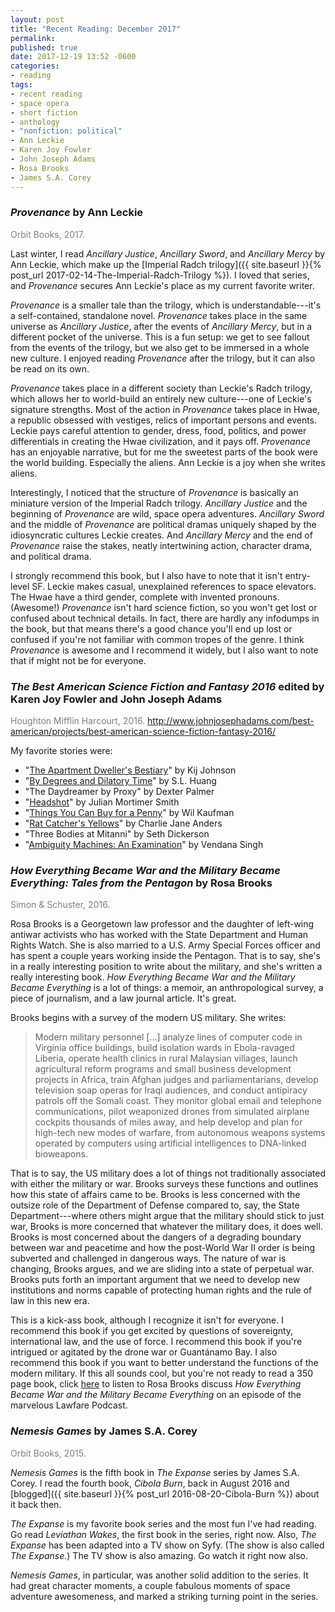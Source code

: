 ```yaml
---
layout: post
title: "Recent Reading: December 2017"
permalink:
published: true
date: 2017-12-19 13:52 -0600
categories:
- reading
tags:
- recent reading
- space opera
- short fiction
- anthology
- "nonfiction: political"
- Ann Leckie
- Karen Joy Fowler
- John Joseph Adams
- Rosa Brooks
- James S.A. Corey
---
```


### *Provenance* by Ann Leckie

<p style="color: gray;">Orbit Books, 2017.</p>

Last winter, I read *Ancillary Justice*, *Ancillary Sword*, and *Ancillary Mercy* by Ann Leckie, which make up the [Imperial Radch trilogy]({{ site.baseurl }}{% post_url 2017-02-14-The-Imperial-Radch-Trilogy %}). I loved that series, and *Provenance* secures Ann Leckie's place as my current favorite writer.

*Provenance* is a smaller tale than the trilogy, which is understandable---it's a self-contained, standalone novel. *Provenance* takes place in the same universe as *Ancillary Justice*, after the events of *Ancillary Mercy*, but in a different pocket of the universe. This is a fun setup: we get to see fallout from the events of the trilogy, but we also get to be immersed in a whole new culture. I enjoyed reading *Provenance* after the trilogy, but it can also be read on its own.

*Provenance* takes place in a different society than Leckie's Radch trilogy, which allows her to world-build an entirely new culture---one of Leckie's signature strengths. Most of the action in *Provenance* takes place in Hwae, a republic obsessed with vestiges, relics of important persons and events. Leckie pays careful attention to gender, dress, food, politics, and power differentials in creating the Hwae civilization, and it pays off. *Provenance* has an enjoyable narrative, but for me the sweetest parts of the book were the world building. Especially the aliens. Ann Leckie is a joy when she writes aliens.

Interestingly, I noticed that the structure of *Provenance* is basically an miniature version of the Imperial Radch trilogy. *Ancillary Justice* and the beginning of *Provenance* are wild, space opera adventures. *Ancillary Sword* and the middle of *Provenance* are political dramas uniquely shaped by the idiosyncratic cultures Leckie creates. And *Ancillary Mercy* and the end of *Provenance* raise the stakes, neatly intertwining action, character drama, and political drama.

I strongly recommend this book, but I also have to note that it isn't entry-level SF. Leckie makes casual, unexplained references to space elevators. The Hwae have a third gender, complete with invented pronouns. (Awesome!) *Provenance* isn't hard science fiction, so you won't get lost or confused about technical details. In fact, there are hardly any infodumps in the book, but that means there's a good chance you'll end up lost or confused if you're not familiar with common tropes of the genre. I think *Provenance* is awesome and I recommend it widely, but I also want to note that if might not be for everyone.

### *The Best American Science Fiction and Fantasy 2016* edited by Karen Joy Fowler and John Joseph Adams

<p style="color: gray;">Houghton Mifflin Harcourt, 2016. <a href="http://www.johnjosephadams.com/best-american/projects/best-american-science-fiction-fantasy-2016/">http://www.johnjosephadams.com/best-american/projects/best-american-science-fiction-fantasy-2016/</a></p>

My favorite stories were:

* "[The Apartment Dweller's Bestiary](http://clarkesworldmagazine.com/johnson_01_15/)" by Kij Johnson
* "[By Degrees and Dilatory Time](http://strangehorizons.com/fiction/by-degrees-and-dilatory-time/)" by S.L. Huang
* "The Daydreamer by Proxy" by Dexter Palmer
* "[Headshot](https://motherboard.vice.com/en_us/article/ae3agk/headshot)" by Julian Mortimer Smith
* "[Things You Can Buy for a Penny](http://www.lightspeedmagazine.com/fiction/things-can-buy-penny/)" by Wil Kaufman
* "[Rat Catcher's Yellows](https://kotaku.com/read-a-short-story-where-video-game-cats-save-peoples-s-1725041677)" by Charlie Jane Anders
* "Three Bodies at Mitanni" by Seth Dickerson
* "[Ambiguity Machines: An Examination](https://www.tor.com/2015/04/29/ambiguity-machines-an-examination-vandana-singh/)" by Vendana Singh

### *How Everything Became War and the Military Became Everything: Tales from the Pentagon* by Rosa Brooks

<p style="color: gray;">Simon & Schuster, 2016.</p>

Rosa Brooks is a Georgetown law professor and the daughter of left-wing antiwar activists who has worked with the State Department and Human Rights Watch. She is also married to a U.S. Army Special Forces officer and has spent a couple years working inside the Pentagon. That is to say, she's in a really interesting position to write about the military, and she's written a really interesting book. *How Everything Became War and the Military Became Everything* is a lot of things: a memoir, an anthropological survey, a piece of journalism, and a law journal article. It's great.

Brooks begins with a survey of the modern US military. She writes:

> Modern military personnel [...] analyze lines of computer code in Virginia office buildings, build isolation wards in Ebola-ravaged Liberia, operate health clinics in rural Malaysian villages, launch agricultural reform programs and small business development projects in Africa, train Afghan judges and parliamentarians, develop television soap operas for Iraqi audiences, and conduct antipiracy patrols off the Somali coast. They monitor global email and telephone communications, pilot weaponized drones from simulated airplane cockpits thousands of miles away, and help develop and plan for high-tech new modes of warfare, from autonomous weapons systems operated by computers using artificial intelligences to DNA-linked bioweapons.

That is to say, the US military does a lot of things not traditionally associated with either the military or war. Brooks surveys these functions and outlines how this state of affairs came to be. Brooks is less concerned with the outsize role of the Department of Defense compared to, say, the State Department---where others might argue that the military should stick to just war, Brooks is more concerned that whatever the military does, it does well. Brooks is most concerned about the dangers of a degrading boundary between war and peacetime and how the post-World War II order is being subverted and challenged in dangerous ways. The nature of war is changing, Brooks argues, and we are sliding into a state of perpetual war. Brooks puts forth an important argument that we need to develop new institutions and norms capable of protecting human rights and the rule of law in this new era.

This is a kick-ass book, although I recognize it isn't for everyone. I recommend this book if you get excited by questions of sovereignty, international law, and the use of force. I recommend this book if you're intrigued or agitated by the drone war or Guantánamo Bay. I also recommend this book if you want to better understand the functions of the modern military.
If this all sounds cool, but you're not ready to read a 350 page book, click [here](https://lawfareblog.com/lawfare-podcast-rosa-brooks-how-everything-became-war-and-military-became-everything) to listen to Rosa Brooks discuss *How Everything Became War and the Military Became Everything* on an episode of the marvelous Lawfare Podcast.

### *Nemesis Games* by James S.A. Corey

<p style="color: gray;">Orbit Books, 2015.</p>

*Nemesis Games* is the fifth book in *The Expanse* series by James S.A. Corey. I read the fourth book, *Cibola Burn*, back in August 2016 and [blogged]({{ site.baseurl }}{% post_url 2016-08-20-Cibola-Burn %}) about it back then.

*The Expanse* is my favorite book series and the most fun I've had reading. Go read *Leviathan Wakes*, the first book in the series, right now. Also, *The Expanse* has been adapted into a TV show on Syfy. (The show is also called *The Expanse*.) The TV show is also amazing. Go watch it right now also.

*Nemesis Games*, in particular, was another solid addition to the series. It had great character moments, a couple fabulous moments of space adventure awesomeness, and marked a striking turning point in the series.
